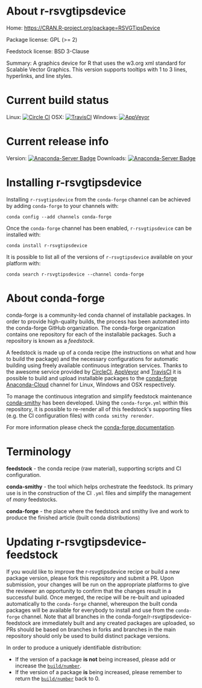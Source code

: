 About r-rsvgtipsdevice
======================

Home: https://CRAN.R-project.org/package=RSVGTipsDevice

Package license: GPL (>= 2)

Feedstock license: BSD 3-Clause

Summary: A graphics device for R that uses the w3.org xml standard for Scalable Vector Graphics.  This version supports tooltips with 1 to 3 lines, hyperlinks, and line styles.



Current build status
====================

Linux: [![Circle CI](https://circleci.com/gh/conda-forge/r-rsvgtipsdevice-feedstock.svg?style=shield)](https://circleci.com/gh/conda-forge/r-rsvgtipsdevice-feedstock)
OSX: [![TravisCI](https://travis-ci.org/conda-forge/r-rsvgtipsdevice-feedstock.svg?branch=master)](https://travis-ci.org/conda-forge/r-rsvgtipsdevice-feedstock)
Windows: [![AppVeyor](https://ci.appveyor.com/api/projects/status/github/conda-forge/r-rsvgtipsdevice-feedstock?svg=True)](https://ci.appveyor.com/project/conda-forge/r-rsvgtipsdevice-feedstock/branch/master)

Current release info
====================
Version: [![Anaconda-Server Badge](https://anaconda.org/conda-forge/r-rsvgtipsdevice/badges/version.svg)](https://anaconda.org/conda-forge/r-rsvgtipsdevice)
Downloads: [![Anaconda-Server Badge](https://anaconda.org/conda-forge/r-rsvgtipsdevice/badges/downloads.svg)](https://anaconda.org/conda-forge/r-rsvgtipsdevice)

Installing r-rsvgtipsdevice
===========================

Installing `r-rsvgtipsdevice` from the `conda-forge` channel can be achieved by adding `conda-forge` to your channels with:

```
conda config --add channels conda-forge
```

Once the `conda-forge` channel has been enabled, `r-rsvgtipsdevice` can be installed with:

```
conda install r-rsvgtipsdevice
```

It is possible to list all of the versions of `r-rsvgtipsdevice` available on your platform with:

```
conda search r-rsvgtipsdevice --channel conda-forge
```


About conda-forge
=================

conda-forge is a community-led conda channel of installable packages.
In order to provide high-quality builds, the process has been automated into the
conda-forge GitHub organization. The conda-forge organization contains one repository
for each of the installable packages. Such a repository is known as a *feedstock*.

A feedstock is made up of a conda recipe (the instructions on what and how to build
the package) and the necessary configurations for automatic building using freely
available continuous integration services. Thanks to the awesome service provided by
[CircleCI](https://circleci.com/), [AppVeyor](http://www.appveyor.com/)
and [TravisCI](https://travis-ci.org/) it is possible to build and upload installable
packages to the [conda-forge](https://anaconda.org/conda-forge)
[Anaconda-Cloud](http://docs.anaconda.org/) channel for Linux, Windows and OSX respectively.

To manage the continuous integration and simplify feedstock maintenance
[conda-smithy](http://github.com/conda-forge/conda-smithy) has been developed.
Using the ``conda-forge.yml`` within this repository, it is possible to re-render all of
this feedstock's supporting files (e.g. the CI configuration files) with ``conda smithy rerender``.

For more information please check the [conda-forge documentation](https://conda-forge.org/docs/).

Terminology
===========

**feedstock** - the conda recipe (raw material), supporting scripts and CI configuration.

**conda-smithy** - the tool which helps orchestrate the feedstock.
                   Its primary use is in the construction of the CI ``.yml`` files
                   and simplify the management of *many* feedstocks.

**conda-forge** - the place where the feedstock and smithy live and work to
                  produce the finished article (built conda distributions)


Updating r-rsvgtipsdevice-feedstock
===================================

If you would like to improve the r-rsvgtipsdevice recipe or build a new
package version, please fork this repository and submit a PR. Upon submission,
your changes will be run on the appropriate platforms to give the reviewer an
opportunity to confirm that the changes result in a successful build. Once
merged, the recipe will be re-built and uploaded automatically to the
`conda-forge` channel, whereupon the built conda packages will be available for
everybody to install and use from the `conda-forge` channel.
Note that all branches in the conda-forge/r-rsvgtipsdevice-feedstock are
immediately built and any created packages are uploaded, so PRs should be based
on branches in forks and branches in the main repository should only be used to
build distinct package versions.

In order to produce a uniquely identifiable distribution:
 * If the version of a package **is not** being increased, please add or increase
   the [``build/number``](http://conda.pydata.org/docs/building/meta-yaml.html#build-number-and-string).
 * If the version of a package **is** being increased, please remember to return
   the [``build/number``](http://conda.pydata.org/docs/building/meta-yaml.html#build-number-and-string)
   back to 0.